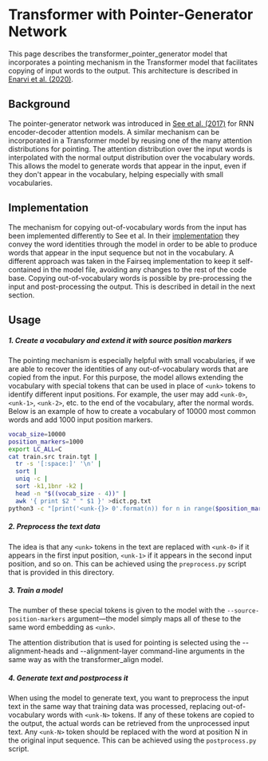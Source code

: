 # Transformer with Pointer-Generator Network

This page describes the transformer_pointer_generator model that incorporates a
pointing mechanism in the Transformer model that facilitates copying of input
words to the output. This architecture is described in [Enarvi et al. (2020)](https://www.aclweb.org/anthology/2020.nlpmc-1.4/).

## Background

The pointer-generator network was introduced in [See et al. (2017)](https://arxiv.org/abs/1704.04368)
for RNN encoder-decoder attention models. A similar mechanism can be
incorporated in a Transformer model by reusing one of the many attention
distributions for pointing. The attention distribution over the input words is
interpolated with the normal output distribution over the vocabulary words. This
allows the model to generate words that appear in the input, even if they don't
appear in the vocabulary, helping especially with small vocabularies.

## Implementation

The mechanism for copying out-of-vocabulary words from the input has been
implemented differently to See et al. In their [implementation](https://github.com/abisee/pointer-generator)
they convey the word identities through the model in order to be able to produce
words that appear in the input sequence but not in the vocabulary. A different
approach was taken in the Fairseq implementation to keep it self-contained in
the model file, avoiding any changes to the rest of the code base. Copying
out-of-vocabulary words is possible by pre-processing the input and
post-processing the output. This is described in detail in the next section.

## Usage

##### 1. Create a vocabulary and extend it with source position markers

The pointing mechanism is especially helpful with small vocabularies, if we are
able to recover the identities of any out-of-vocabulary words that are copied
from the input. For this purpose, the model allows extending the vocabulary with
special tokens that can be used in place of `<unk>` tokens to identify different
input positions. For example, the user may add `<unk-0>`, `<unk-1>`, `<unk-2>`,
etc. to the end of the vocabulary, after the normal words. Below is an example
of how to create a vocabulary of 10000 most common words and add 1000 input
position markers.

```bash
vocab_size=10000
position_markers=1000
export LC_ALL=C
cat train.src train.tgt |
  tr -s '[:space:]' '\n' |
  sort |
  uniq -c |
  sort -k1,1bnr -k2 |
  head -n "$((vocab_size - 4))" |
  awk '{ print $2 " " $1 }' >dict.pg.txt
python3 -c "[print('<unk-{}> 0'.format(n)) for n in range($position_markers)]" >>dict.pg.txt
```

##### 2. Preprocess the text data

The idea is that any `<unk>` tokens in the text are replaced with `<unk-0>` if
it appears in the first input position, `<unk-1>` if it appears in the second
input position, and so on. This can be achieved using the `preprocess.py` script
that is provided in this directory.

##### 3. Train a model

The number of these special tokens is given to the model with the
`--source-position-markers` argument—the model simply maps all of these to the
same word embedding as `<unk>`.

The attention distribution that is used for pointing is selected using the
--alignment-heads and --alignment-layer command-line arguments in the same way
as with the transformer_align model.

##### 4. Generate text and postprocess it

When using the model to generate text, you want to preprocess the input text in
the same way that training data was processed, replacing out-of-vocabulary words
with `<unk-N>` tokens. If any of these tokens are copied to the output, the
actual words can be retrieved from the unprocessed input text. Any `<unk-N>`
token should be replaced with the word at position N in the original input
sequence. This can be achieved using the `postprocess.py` script.
